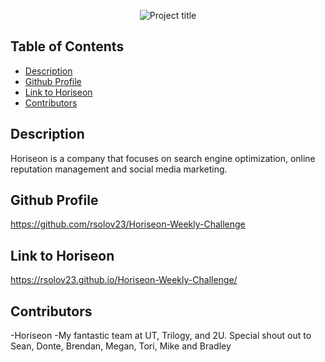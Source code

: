 <p align="center">
<img src="./assets/images/digital-marketing-meeting2.jpg"
alt="Project title">

## Table of Contents

- [Description](#description)
- [Github Profile](#github-profile)
- [Link to Horiseon](#link-to-horiseon)
- [Contributors](#contributors)

## Description <a name = "description"></a>

Horiseon is a company that focuses on search engine optimization, online reputation management and social media marketing.

## Github Profile <a name = "github-profile"></a>

https://github.com/rsolov23/Horiseon-Weekly-Challenge

## Link to Horiseon <a name = "link to Horiseon"></a>

https://rsolov23.github.io/Horiseon-Weekly-Challenge/

## Contributors <a name = "contributors"></a>

-Horiseon
-My fantastic team at UT, Trilogy, and 2U. Special shout out to Sean, Donte, Brendan, Megan, Tori, Mike and Bradley



















